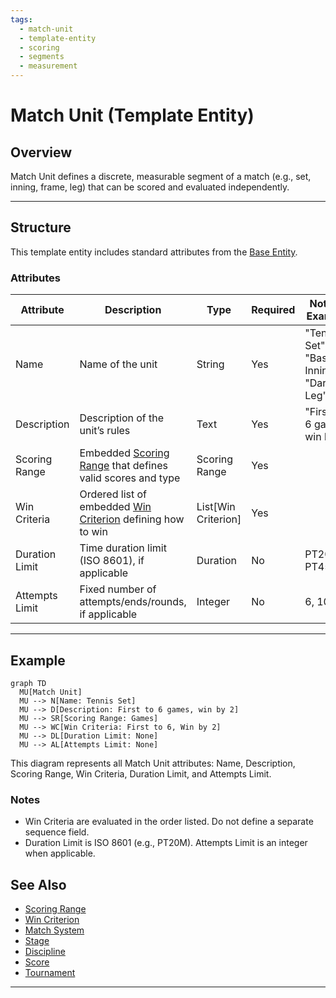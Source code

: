 ```yaml
---
tags:
  - match-unit
  - template-entity
  - scoring
  - segments
  - measurement
---
```


# Match Unit (Template Entity)

## Overview

Match Unit defines a discrete, measurable segment of a match (e.g., set, inning, frame, leg) that can be scored and evaluated independently.

---

## Structure

This template entity includes standard attributes from the [Base Entity](../../../../foundation/base_entity.md).

### Attributes

| Attribute        | Description                                                                                 | Type                | Required | Notes / Example                              |
| ---------------- | ------------------------------------------------------------------------------------------- | ------------------- | -------- | -------------------------------------------- |
| Name             | Name of the unit                                                                            | String              | Yes      | "Tennis Set", "Baseball Inning", "Darts Leg" |
| Description      | Description of the unit’s rules                                                              | Text                | Yes      | "First to 6 games, win by 2"                 |
| Scoring Range    | Embedded [Scoring Range](scoring_range.md) that defines valid scores and type                | Scoring Range       | Yes      |                                                |
| Win Criteria     | Ordered list of embedded [Win Criterion](win_criterion.md) defining how to win               | List[Win Criterion] | Yes      |                                                |
| Duration Limit   | Time duration limit (ISO 8601), if applicable                                               | Duration            | No       | PT20M, PT45M                                  |
| Attempts Limit   | Fixed number of attempts/ends/rounds, if applicable                                         | Integer             | No       | 6, 10                                         |

---

## Example

```mermaid
graph TD
  MU[Match Unit]
  MU --> N[Name: Tennis Set]
  MU --> D[Description: First to 6 games, win by 2]
  MU --> SR[Scoring Range: Games]
  MU --> WC[Win Criteria: First to 6, Win by 2]
  MU --> DL[Duration Limit: None]
  MU --> AL[Attempts Limit: None]
```

This diagram represents all Match Unit attributes: Name, Description, Scoring Range, Win Criteria, Duration Limit, and Attempts Limit.

### Notes

- Win Criteria are evaluated in the order listed. Do not define a separate sequence field.
- Duration Limit is ISO 8601 (e.g., PT20M). Attempts Limit is an integer when applicable.

## See Also

- [Scoring Range](scoring_range.md)
- [Win Criterion](win_criterion.md)
- [Match System](../match_system.md)
- [Stage](../../stage.md)
- [Discipline](../../../discipline.md)
- [Score](../../../../schedule/score.md)
- [Tournament](../../../../tournament/tournament.md)

---
